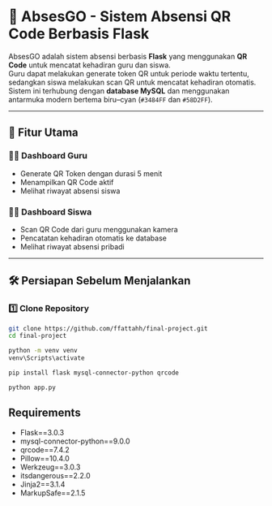 # 📘 AbsesGO - Sistem Absensi QR Code Berbasis Flask

AbsesGO adalah sistem absensi berbasis **Flask** yang menggunakan **QR Code** untuk mencatat kehadiran guru dan siswa.  
Guru dapat melakukan generate token QR untuk periode waktu tertentu, sedangkan siswa melakukan scan QR untuk mencatat kehadiran otomatis.  
Sistem ini terhubung dengan **database MySQL** dan menggunakan antarmuka modern bertema biru–cyan (`#3484FF` dan `#58D2FF`).

---

## 🚀 Fitur Utama

### 👩‍🏫 Dashboard Guru
- Generate QR Token dengan durasi 5 menit
- Menampilkan QR Code aktif
- Melihat riwayat absensi siswa

### 👨‍🎓 Dashboard Siswa
- Scan QR Code dari guru menggunakan kamera
- Pencatatan kehadiran otomatis ke database
- Melihat riwayat absensi pribadi

---

## 🛠️ Persiapan Sebelum Menjalankan

### 1️⃣ Clone Repository
```bash
git clone https://github.com/ffattahh/final-project.git
cd final-project

python -m venv venv
venv\Scripts\activate

pip install flask mysql-connector-python qrcode

python app.py
```

## Requirements
- Flask==3.0.3
- mysql-connector-python==9.0.0
- qrcode==7.4.2
- Pillow==10.4.0
- Werkzeug==3.0.3
- itsdangerous==2.2.0
- Jinja2==3.1.4
- MarkupSafe==2.1.5

